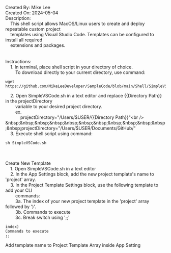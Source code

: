 Created By: Mike Lee<br />
Created On: 2024-05-04<br />
Description:<br />
&nbsp;&nbsp;&nbsp;&nbsp;This shell script allows MacOS/Linux users to create and deploy repeatable custom project<br />
&nbsp;&nbsp;&nbsp;&nbsp;templates using Visual Studio Code. Templates can be configured to install all required<br />
&nbsp;&nbsp;&nbsp;&nbsp;extensions and packages.
<br /><br /><br />
Instructions:<br />
&nbsp;&nbsp;&nbsp;&nbsp;1. In terminal, place shell script in your directory of choice.<br />
&nbsp;&nbsp;&nbsp;&nbsp;&nbsp;&nbsp;&nbsp;&nbsp;To download directly to your current directory, use command:<br />
```
wget https://github.com/MikeLeeDeveloper/SampleCode/blob/main/Shell/SimpleVSCode/SimpleVSCode.sh
```

&nbsp;&nbsp;&nbsp;&nbsp;2. Open SimpleVSCode.sh in a text editor and replace {{Directory Path}} in the projectDirectory<br />
&nbsp;&nbsp;&nbsp;&nbsp;&nbsp;&nbsp;&nbsp;&nbsp;variable to your desired project directory.<br />
&nbsp;&nbsp;&nbsp;&nbsp;&nbsp;&nbsp;&nbsp;&nbsp;ex.<br />
&nbsp;&nbsp;&nbsp;&nbsp;&nbsp;&nbsp;&nbsp;&nbsp;&nbsp;&nbsp;&nbsp;&nbsp;projectDirectory="/Users/$USER/{{Directory Path}}"<br />
&nbsp;&nbsp;&nbsp;&nbsp;&nbsp;&nbsp;&nbsp;&nbsp;&nbsp;&nbsp;&nbsp;&nbsp;projectDirectory="/Users/$USER/Documents/GitHub/"<br />
&nbsp;&nbsp;&nbsp;&nbsp;3. Execute shell script using command:<br />
```
sh SimpleVSCode.sh
```
<br /><br />
Create New Template<br />
&nbsp;&nbsp;&nbsp;&nbsp;1. Open SimpleVSCode.sh in a text editor<br />
&nbsp;&nbsp;&nbsp;&nbsp;2. In the App Settings block, add the new project template's name to 'project' array.<br />
&nbsp;&nbsp;&nbsp;&nbsp;3. In the Project Template Settings block, use the following template to add your CLI<br />
&nbsp;&nbsp;&nbsp;&nbsp;&nbsp;&nbsp;&nbsp;&nbsp;commands:<br />
&nbsp;&nbsp;&nbsp;&nbsp;&nbsp;&nbsp;&nbsp;&nbsp;3a. The index of your new project template in the 'project' array followed by ')'.<br />
&nbsp;&nbsp;&nbsp;&nbsp;&nbsp;&nbsp;&nbsp;&nbsp;3b. Commands to execute<br />
&nbsp;&nbsp;&nbsp;&nbsp;&nbsp;&nbsp;&nbsp;&nbsp;3c. Break switch using ';;'<br />
```
index)
Commands to execute
;;
```

Add template name to Project Template Array inside App Setting